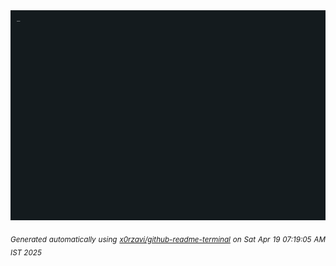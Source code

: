 <div align="justify">
<picture>
    <source media="(prefers-color-scheme: dark)" srcset="./output.gif">
    <source media="(prefers-color-scheme: light)" srcset="./output.gif">
    <img alt="GIFOS" src="output.gif">
</picture>

<sub><i>Generated automatically using [x0rzavi/github-readme-terminal](https://github.com/x0rzavi/github-readme-terminal) on Sat Apr 19 07:19:05 AM IST 2025</i></sub>

<!-- <details>
<summary>More details</summary>

</details> -->
</div>

<!-- Image deletion URL: NONE -->